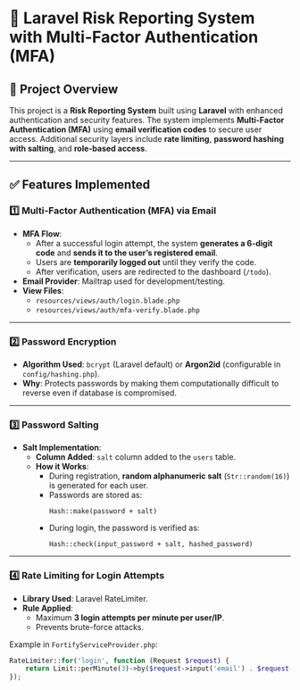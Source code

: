 # 📌 Laravel Risk Reporting System with Multi-Factor Authentication (MFA)

## 📖 Project Overview
This project is a **Risk Reporting System** built using **Laravel** with enhanced authentication and security features. The system implements **Multi-Factor Authentication (MFA)** using **email verification codes** to secure user access. Additional security layers include **rate limiting**, **password hashing with salting**, and **role-based access**.

---

## ✅ Features Implemented

### 1️⃣ **Multi-Factor Authentication (MFA) via Email**
- **MFA Flow**:
  - After a successful login attempt, the system **generates a 6-digit code** and **sends it to the user’s registered email**.
  - Users are **temporarily logged out** until they verify the code.
  - After verification, users are redirected to the dashboard (`/todo`).
- **Email Provider**: Mailtrap used for development/testing.
- **View Files**:
  - `resources/views/auth/login.blade.php`
  - `resources/views/auth/mfa-verify.blade.php`

---

### 2️⃣ **Password Encryption**
- **Algorithm Used**: `bcrypt` (Laravel default) or **Argon2id** (configurable in `config/hashing.php`).
- **Why**: Protects passwords by making them computationally difficult to reverse even if database is compromised.

---

### 3️⃣ **Password Salting**
- **Salt Implementation**:
  - **Column Added**: `salt` column added to the `users` table.
  - **How it Works**:
    - During registration, **random alphanumeric salt** (`Str::random(16)`) is generated for each user.
    - Passwords are stored as:  
      ```plaintext
      Hash::make(password + salt)
      ```
    - During login, the password is verified as:  
      ```plaintext
      Hash::check(input_password + salt, hashed_password)
      ```

---

### 4️⃣ **Rate Limiting for Login Attempts**
- **Library Used**: Laravel RateLimiter.
- **Rule Applied**:
  - Maximum **3 login attempts per minute per user/IP**.
  - Prevents brute-force attacks.

Example in `FortifyServiceProvider.php`:
```php
RateLimiter::for('login', function (Request $request) {
    return Limit::perMinute(3)->by($request->input('email') . $request->ip());
});
